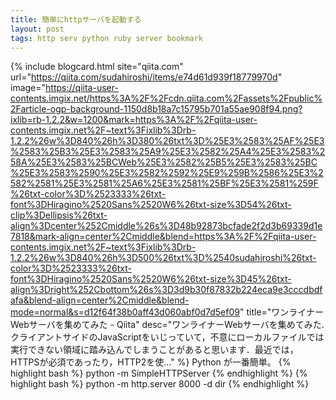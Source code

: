 ```yaml
---
title: 簡単にhttpサーバを起動する
layout: post
tags: http serv python ruby server bookmark
---
```

{% include blogcard.html site="qiita.com" url="https://qiita.com/sudahiroshi/items/e74d61d939f18779970d" image="https://qiita-user-contents.imgix.net/https%3A%2F%2Fcdn.qiita.com%2Fassets%2Fpublic%2Farticle-ogp-background-1150d8b18a7c15795b701a55ae908f94.png?ixlib=rb-1.2.2&w=1200&mark=https%3A%2F%2Fqiita-user-contents.imgix.net%2F~text%3Fixlib%3Drb-1.2.2%26w%3D840%26h%3D380%26txt%3D%25E3%2583%25AF%25E3%2583%25B3%25E3%2583%25A9%25E3%2582%25A4%25E3%2583%258A%25E3%2583%25BCWeb%25E3%2582%25B5%25E3%2583%25BC%25E3%2583%2590%25E3%2582%2592%25E9%259B%2586%25E3%2582%2581%25E3%2581%25A6%25E3%2581%25BF%25E3%2581%259F%26txt-color%3D%2523333%26txt-font%3DHiragino%2520Sans%2520W6%26txt-size%3D54%26txt-clip%3Dellipsis%26txt-align%3Dcenter%252Cmiddle%26s%3D48b92873bcfade2f2d3b69339d1e7818&mark-align=center%2Cmiddle&blend=https%3A%2F%2Fqiita-user-contents.imgix.net%2F~text%3Fixlib%3Drb-1.2.2%26w%3D840%26h%3D500%26txt%3D%2540sudahiroshi%26txt-color%3D%2523333%26txt-font%3DHiragino%2520Sans%2520W6%26txt-size%3D45%26txt-align%3Dright%252Cbottom%26s%3D3d9b30f87832b224eca9e3cccdbdfafa&blend-align=center%2Cmiddle&blend-mode=normal&s=d12f64f38b0aff43d060abf0d7d5ef09" title="ワンライナーWebサーバを集めてみた - Qiita" desc="ワンライナーWebサーバを集めてみた.クライアントサイドのJavaScriptをいじっていて，不意にローカルファイルでは実行できない領域に踏み込んでしまうことがあると思います．最近では，HTTPSが必須であったり，HTTP2を使..." %}
Python が一番簡単。
{% highlight bash %}
python -m SimpleHTTPServer
{% endhighlight %}
{% highlight bash %}
python -m http.server 8000 -d dir
{% endhighlight %}

